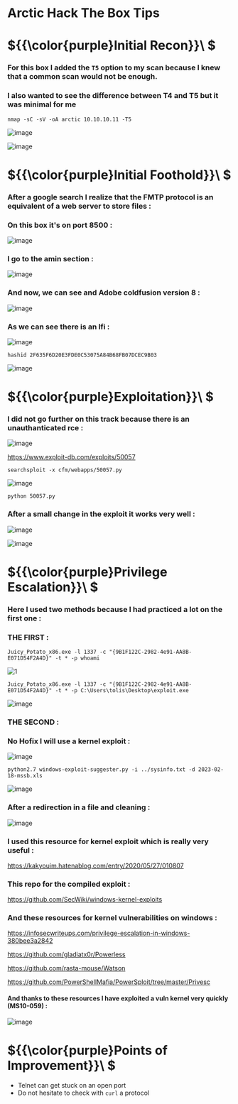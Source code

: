 # Arctic Hack The Box Tips

# ${{\color{purple}Initial Recon}}\ $

### For this box I added the ``T5`` option to my scan because I knew that a common scan would not be enough.
### I also wanted to see the difference between T4 and T5 but it was minimal for me 

``nmap -sC -sV -oA arctic 10.10.10.11 -T5``

![image](https://user-images.githubusercontent.com/123066149/220932396-c5773103-b471-4d3c-b5e5-51a619a37150.png)

![image](https://user-images.githubusercontent.com/123066149/220932465-d8737908-3574-4299-b174-7ddb20ea4f36.png)


# ${{\color{purple}Initial Foothold}}\ $

### After a google search I realize that the FMTP protocol is an equivalent of a web server to store files :
### On this box it's on port 8500 :

![image](https://user-images.githubusercontent.com/123066149/220934868-d67af8f1-7bfd-42c2-94bd-8aed78e3953d.png)

### I go to the amin section :

![image](https://user-images.githubusercontent.com/123066149/220935241-2a89a9c0-525f-4bef-8e8e-e2ec52f89f6b.png)

### And now, we can see and Adobe coldfusion version 8 :

![image](https://user-images.githubusercontent.com/123066149/220935941-ebb041fa-b10f-4455-a9f6-c15d441be454.png)

### As we can see there is an lfi :

![image](https://user-images.githubusercontent.com/123066149/220937986-a4f79541-5760-446e-9d10-bbad6ea21e6a.png)

``hashid 2F635F6D20E3FDE0C53075A84B68FB07DCEC9B03``

![image](https://user-images.githubusercontent.com/123066149/220938321-30ea552b-5772-4418-850c-42c99d6cd362.png)

# ${{\color{purple}Exploitation}}\ $

### I did not go further on this track because there is an unauthanticated rce :

![image](https://user-images.githubusercontent.com/123066149/220939537-b8df9049-69c7-471a-9366-ca3e58c38b88.png)

https://www.exploit-db.com/exploits/50057

``searchsploit -x cfm/webapps/50057.py``

![image](https://user-images.githubusercontent.com/123066149/220940043-4ce2e9e8-b0cf-4a97-aded-a453f317cc17.png)

``python 50057.py``

### After a small change in the exploit it works very well :

![image](https://user-images.githubusercontent.com/123066149/220940636-5282db37-173a-4033-a2ee-bf3669fd159a.png)


![image](https://user-images.githubusercontent.com/123066149/220940523-d890d54c-7026-4500-9090-03f317893185.png)


# ${{\color{purple}Privilege Escalation}}\ $

### Here I used two methods because I had practiced a lot on the first one :

### THE FIRST :

``Juicy_Potato_x86.exe -l 1337 -c "{9B1F122C-2982-4e91-AA8B-E071D54F2A4D}" -t * -p whoami``

![1](https://user-images.githubusercontent.com/123066149/220948663-46fef5e7-f029-4b8b-b5ad-29232a382ca4.PNG)

``Juicy_Potato_x86.exe -l 1337 -c "{9B1F122C-2982-4e91-AA8B-E071D54F2A4D}" -t * -p C:\Users\tolis\Desktop\exploit.exe``

![image](https://user-images.githubusercontent.com/123066149/220949125-52a7f087-13c5-4030-b344-0b4b0fea7675.png)

### THE SECOND :

### No Hofix I will use a kernel exploit :

![image](https://user-images.githubusercontent.com/123066149/220949802-990f7813-a5da-4a64-874b-2a9fa392118a.png)

``python2.7 windows-exploit-suggester.py -i ../sysinfo.txt -d 2023-02-18-mssb.xls``

![image](https://user-images.githubusercontent.com/123066149/220950502-1d629eb2-411d-492d-875f-bba730e82827.png)

### After a redirection in a file and cleaning :

![image](https://user-images.githubusercontent.com/123066149/220951019-28ff53bb-d828-4d72-803b-7d32aecc4646.png)

### I used this resource for kernel exploit which is really very useful :

https://kakyouim.hatenablog.com/entry/2020/05/27/010807

### This repo for the compiled exploit :

https://github.com/SecWiki/windows-kernel-exploits

### And these resources for kernel vulnerabilities on windows :

https://infosecwriteups.com/privilege-escalation-in-windows-380bee3a2842

https://github.com/gladiatx0r/Powerless

https://github.com/rasta-mouse/Watson

https://github.com/PowerShellMafia/PowerSploit/tree/master/Privesc

#### And thanks to these resources I have exploited a vuln kernel very quickly (MS10-059) :

![image](https://user-images.githubusercontent.com/123066149/220956467-fa85a83a-268f-49f4-aba8-33917974a4f6.png)


# ${{\color{purple}Points of Improvement}}\ $

* Telnet can get stuck on an open port 
* Do not hesitate to check with ``curl`` a protocol 




